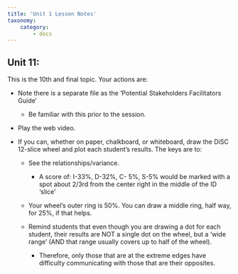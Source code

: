 ```yaml
---
title: 'Unit 1 Lesson Notes'
taxonomy:
    category:
        - docs
---
```


## Unit 11:

This is the 10th and final topic. Your actions are:

-   Note there is a separate file as the ‘Potential Stakeholders Facilitators
    Guide’

    -   Be familiar with this prior to the session.

-   Play the web video.

-   If you can, whether on paper, chalkboard, or whiteboard, draw the DiSC
    12-slice wheel and plot each student’s results. The keys are to:

    -   See the relationships/variance.

        -   A score of: I-33%, D-32%, C- 5%, S-5% would be marked with a spot
            about 2/3rd from the center right in the middle of the ID ‘slice’

    -   Your wheel’s outer ring is 50%. You can draw a middle ring, half way,
        for 25%, if that helps.

    -   Remind students that even though you are drawing a dot for each student,
        their results are NOT a single dot on the wheel, but a ‘wide range’ (AND
        that range usually covers up to half of the wheel).

        -   Therefore, only those that are at the extreme edges have difficulty
            communicating with those that are their opposites.
